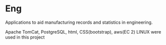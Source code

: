 # Eng
Applications to aid manufacturing records and statistics in engineering.

Apache TomCat, PostgreSQL, html, CSS(bootstrap), aws(EC 2) LINUX were used in this project

